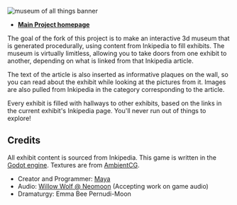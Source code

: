 ![museum of all things banner](./docs/moat_logo_large_colorful_over_screenshot.png)

- **[Main Project homepage](https://may.as/moat)**

The goal of the fork of this project is to make an interactive 3d museum that is generated
procedurally, using content from Inkipedia to fill exhibits. The museum is
virtually limitless, allowing you to take doors from one exhibit to another,
depending on what is linked from that Inkipedia article.

The text of the article is also inserted as informative plaques on the wall, so you
can read about the exhibit while looking at the pictures from it. Images are also
pulled from Inkipedia in the category corresponding to the article.

Every exhibit is filled with hallways to other exhibits, based on the links in the
current exhibit's Inkipedia page. You'll never run out of things to explore!

## Credits

All exhibit content is sourced from Inkipedia. This game is written in the [Godot engine](https://godotengine.org). Textures are from [AmbientCG](https://ambientcg.com/).

- Creator and Programmer: [Maya](https://github.com/m4ym4y)
- Audio: [Willow Wolf @ Neomoon](https://neomoon.one) (Accepting work on game audio)
- Dramaturgy: Emma Bee Pernudi-Moon
